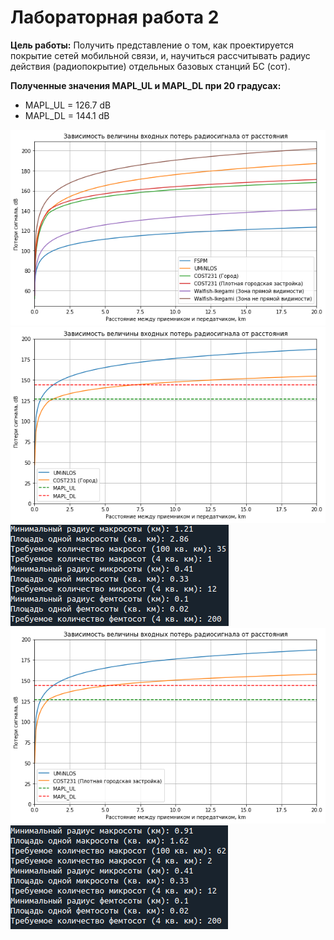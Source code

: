 # Лабораторная работа 2

**Цель работы:** Получить представление о том, как проектируется покрытие сетей
мобильной связи, и, научиться рассчитывать радиус действия
(радиопокрытие) отдельных базовых станций БС (сот).

**Полученные значения MAPL_UL и MAPL_DL при 20 градусах:**

* MAPL_UL = 126.7 dB
* MAPL_DL = 144.1 dB

![](Images/picture1)
![](Images/picture2)
![](Images/picture3)
![](Images/picture4)
![](Images/picture5)
